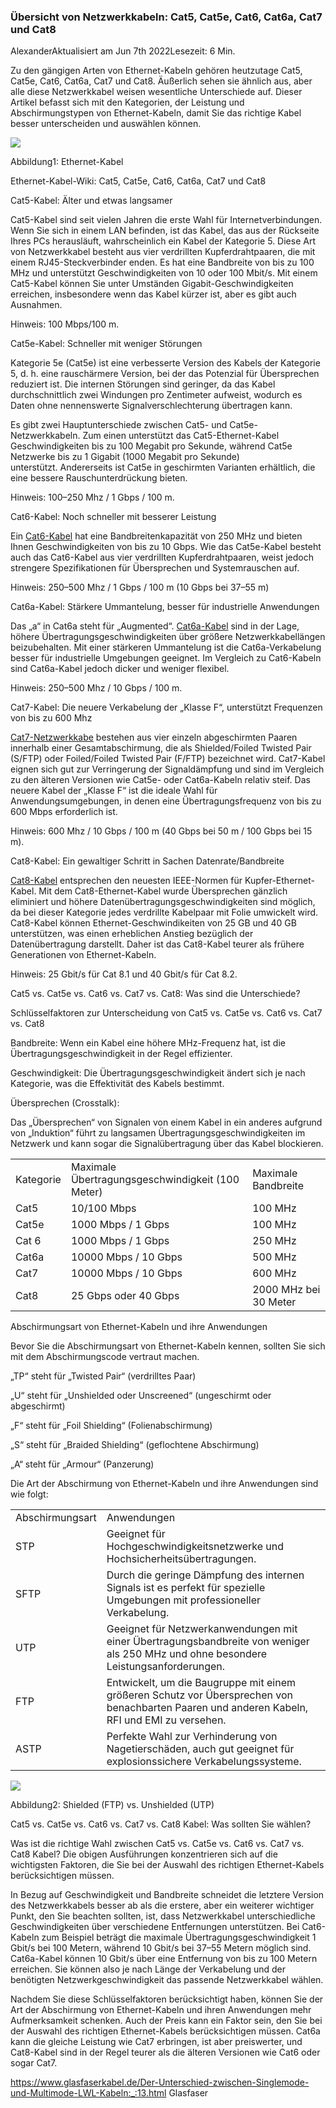 
### Übersicht von Netzwerkkabeln: Cat5, Cat5e, Cat6, Cat6a, Cat7 und Cat8

AlexanderAktualisiert am Jun 7th 2022Lesezeit: 6 Min.

Zu den gängigen Arten von Ethernet-Kabeln gehören heutzutage Cat5, Cat5e, Cat6, Cat6a, Cat7 und Cat8. Äußerlich sehen sie ähnlich aus, aber alle diese Netzwerkkabel weisen wesentliche Unterschiede auf. Dieser Artikel befasst sich mit den Kategorien, der Leistung und Abschirmungstypen von Ethernet-Kabeln, damit Sie das richtige Kabel besser unterscheiden und auswählen können.

![](https://resource.fs.com/mall/generalImg/K0H0baZxroTbfhxPUlZcR4lnn5e.png)

Abbildung1: Ethernet-Kabel

Ethernet-Kabel-Wiki: Cat5, Cat5e, Cat6, Cat6a, Cat7 und Cat8

Cat5-Kabel: Älter und etwas langsamer

Cat5-Kabel sind seit vielen Jahren die erste Wahl für Internetverbindungen. Wenn Sie sich in einem LAN befinden, ist das Kabel, das aus der Rückseite Ihres PCs herausläuft, wahrscheinlich ein Kabel der Kategorie 5. Diese Art von Netzwerkkabel besteht aus vier verdrillten Kupferdrahtpaaren, die mit einem RJ45-Steckverbinder enden. Es hat eine Bandbreite von bis zu 100 MHz und unterstützt Geschwindigkeiten von 10 oder 100 Mbit/s. Mit einem Cat5-Kabel können Sie unter Umständen Gigabit-Geschwindigkeiten erreichen, insbesondere wenn das Kabel kürzer ist, aber es gibt auch Ausnahmen.

Hinweis: 100 Mbps/100 m.

Cat5e-Kabel: Schneller mit weniger Störungen

Kategorie 5e (Cat5e) ist eine verbesserte Version des Kabels der Kategorie 5, d. h. eine rauschärmere Version, bei der das Potenzial für Übersprechen reduziert ist. Die internen Störungen sind geringer, da das Kabel durchschnittlich zwei Windungen pro Zentimeter aufweist, wodurch es Daten ohne nennenswerte Signalverschlechterung übertragen kann.

Es gibt zwei Hauptunterschiede zwischen Cat5- und Cat5e-Netzwerkkabeln. Zum einen unterstützt das Cat5-Ethernet-Kabel Geschwindigkeiten bis zu 100 Megabit pro Sekunde, während Cat5e Netzwerke bis zu 1 Gigabit (1000 Megabit pro Sekunde) unterstützt. Andererseits ist Cat5e in geschirmten Varianten erhältlich, die eine bessere Rauschunterdrückung bieten.

Hinweis: 100–250 Mhz / 1 Gbps / 100 m.

Cat6-Kabel: Noch schneller mit besserer Leistung

Ein [Cat6-Kabel](https://www.fs.com/de/c/cat6-patch-cables-594?c_site=community_de&c_ctype=knowledge&c_from=wordlink&c_cat=BMCS5103-Ethernet_Cable-DE&c_rel=28786) hat eine Bandbreitenkapazität von 250 MHz und bieten Ihnen Geschwindigkeiten von bis zu 10 Gbps. Wie das Cat5e-Kabel besteht auch das Cat6-Kabel aus vier verdrillten Kupferdrahtpaaren, weist jedoch strengere Spezifikationen für Übersprechen und Systemrauschen auf.

Hinweis: 250–500 Mhz / 1 Gbps / 100 m (10 Gbps bei 37–55 m)

Cat6a-Kabel: Stärkere Ummantelung, besser für industrielle Anwendungen

Das „a“ in Cat6a steht für „Augmented“. [Cat6a-Kabel](https://www.fs.com/de/c/cat6a-patch-cables-3049?c_site=community_de&c_ctype=knowledge&c_from=wordlink&c_cat=BMCS5103-Ethernet_Cable-DE&c_rel=28786) sind in der Lage, höhere Übertragungsgeschwindigkeiten über größere Netzwerkkabellängen beizubehalten. Mit einer stärkeren Ummantelung ist die Cat6a-Verkabelung besser für industrielle Umgebungen geeignet. Im Vergleich zu Cat6-Kabeln sind Cat6a-Kabel jedoch dicker und weniger flexibel.

Hinweis: 250–500 Mhz / 10 Gbps / 100 m.

Cat7-Kabel: Die neuere Verkabelung der „Klasse F“, unterstützt Frequenzen von bis zu 600 Mhz

[Cat7-Netzwerkkabe](https://www.fs.com/de/c/cat7-patch-cables-980?c_site=community_de&c_ctype=knowledge&c_from=wordlink&c_cat=BMCS5103-Ethernet_Cable-DE&c_rel=28786) bestehen aus vier einzeln abgeschirmten Paaren innerhalb einer Gesamtabschirmung, die als Shielded/Foiled Twisted Pair (S/FTP) oder Foiled/Foiled Twisted Pair (F/FTP) bezeichnet wird. Cat7-Kabel eignen sich gut zur Verringerung der Signaldämpfung und sind im Vergleich zu den älteren Versionen wie Cat5e- oder Cat6a-Kabeln relativ steif. Das neuere Kabel der „Klasse F“ ist die ideale Wahl für Anwendungsumgebungen, in denen eine Übertragungsfrequenz von bis zu 600 Mbps erforderlich ist.

Hinweis: 600 Mhz / 10 Gbps / 100 m (40 Gbps bei 50 m / 100 Gbps bei 15 m).

Cat8-Kabel: Ein gewaltiger Schritt in Sachen Datenrate/Bandbreite

[Cat8-Kabel](https://www.fs.com/de/c/cat8-patch-cables-3371?c_site=community_de&c_ctype=knowledge&c_from=wordlink&c_cat=BMCS5103-Ethernet_Cable-DE&c_rel=28786) entsprechen den neuesten IEEE-Normen für Kupfer-Ethernet-Kabel. Mit dem Cat8-Ethernet-Kabel wurde Übersprechen gänzlich eliminiert und höhere Datenübertragungsgeschwindigkeiten sind möglich, da bei dieser Kategorie jedes verdrillte Kabelpaar mit Folie umwickelt wird. Cat8-Kabel können Ethernet-Geschwindikeiten von 25 GB und 40 GB unterstützen, was einen erheblichen Anstieg bezüglich der Datenübertragung darstellt. Daher ist das Cat8-Kabel teurer als frühere Generationen von Ethernet-Kabeln.

Hinweis: 25 Gbit/s für Cat 8.1 und 40 Gbit/s für Cat 8.2.

Cat5 vs. Cat5e vs. Cat6 vs. Cat7 vs. Cat8: Was sind die Unterschiede?

Schlüsselfaktoren zur Unterscheidung von Cat5 vs. Cat5e vs. Cat6 vs. Cat7 vs. Cat8

Bandbreite: Wenn ein Kabel eine höhere MHz-Frequenz hat, ist die Übertragungsgeschwindigkeit in der Regel effizienter.

Geschwindigkeit: Die Übertragungsgeschwindigkeit ändert sich je nach Kategorie, was die Effektivität des Kabels bestimmt.

Übersprechen (Crosstalk): 

Das „Übersprechen“ von Signalen von einem Kabel in ein anderes aufgrund von „Induktion“ führt zu langsamen Übertragungsgeschwindigkeiten im Netzwerk und kann sogar die Signalübertragung über das Kabel blockieren.

|           |                                                  |                       |
| --------- | ------------------------------------------------ | --------------------- |
| Kategorie | Maximale Übertragungsgeschwindigkeit (100 Meter) | Maximale Bandbreite   |
| Cat5      | 10/100 Mbps                                      | 100 MHz               |
| Cat5e     | 1000 Mbps / 1 Gbps                               | 100 MHz               |
| Cat 6     | 1000 Mbps / 1 Gbps                               | 250 MHz               |
| Cat6a     | 10000 Mbps / 10 Gbps                             | 500 MHz               |
| Cat7      | 10000 Mbps / 10 Gbps                             | 600 MHz               |
| Cat8      | 25 Gbps oder 40 Gbps                             | 2000 MHz bei 30 Meter |

Abschirmungsart von Ethernet-Kabeln und ihre Anwendungen

Bevor Sie die Abschirmungsart von Ethernet-Kabeln kennen, sollten Sie sich mit dem Abschirmungscode vertraut machen.

„TP“ steht für „Twisted Pair“ (verdrilltes Paar)

„U“ steht für „Unshielded oder Unscreened“ (ungeschirmt oder abgeschirmt)

„F“ steht für „Foil Shielding“ (Folienabschirmung)

„S“ steht für „Braided Shielding“ (geflochtene Abschirmung)

„A“ steht für „Armour“ (Panzerung)

Die Art der Abschirmung von Ethernet-Kabeln und ihre Anwendungen sind wie folgt:

|   |   |
|---|---|
|Abschirmungsart|Anwendungen|
|STP|Geeignet für Hochgeschwindigkeitsnetzwerke und Hochsicherheitsübertragungen.|
|SFTP|Durch die geringe Dämpfung des internen Signals ist es perfekt für spezielle Umgebungen mit professioneller Verkabelung.|
|UTP|Geeignet für Netzwerkanwendungen mit einer Übertragungsbandbreite von weniger als 250 MHz und ohne besondere Leistungsanforderungen.|
|FTP|Entwickelt, um die Baugruppe mit einem größeren Schutz vor Übersprechen von benachbarten Paaren und anderen Kabeln, RFI und EMI zu versehen.|
|ASTP|Perfekte Wahl zur Verhinderung von Nagetierschäden, auch gut geeignet für explosionssichere Verkabelungssysteme.|

![](https://resource.fs.com/mall/generalImg/UluibhJploqMPLxLAmochtXWnxf.jpeg)

Abbildung2: Shielded (FTP) vs. Unshielded (UTP)

Cat5 vs. Cat5e vs. Cat6 vs. Cat7 vs. Cat8 Kabel: Was sollten Sie wählen?

Was ist die richtige Wahl zwischen Cat5 vs. Cat5e vs. Cat6 vs. Cat7 vs. Cat8 Kabel? Die obigen Ausführungen konzentrieren sich auf die wichtigsten Faktoren, die Sie bei der Auswahl des richtigen Ethernet-Kabels berücksichtigen müssen.

In Bezug auf Geschwindigkeit und Bandbreite schneidet die letztere Version des Netzwerkkabels besser ab als die erstere, aber ein weiterer wichtiger Punkt, den Sie beachten sollten, ist, dass Netzwerkkabel unterschiedliche Geschwindigkeiten über verschiedene Entfernungen unterstützen. Bei Cat6-Kabeln zum Beispiel beträgt die maximale Übertragungsgeschwindigkeit 1 Gbit/s bei 100 Metern, während 10 Gbit/s bei 37–55 Metern möglich sind. Cat6a-Kabel können 10 Gbit/s über eine Entfernung von bis zu 100 Metern erreichen. Sie können also je nach Länge der Verkabelung und der benötigten Netzwerkgeschwindigkeit das passende Netzwerkkabel wählen.

Nachdem Sie diese Schlüsselfaktoren berücksichtigt haben, können Sie der Art der Abschirmung von Ethernet-Kabeln und ihren Anwendungen mehr Aufmerksamkeit schenken. Auch der Preis kann ein Faktor sein, den Sie bei der Auswahl des richtigen Ethernet-Kabels berücksichtigen müssen. Cat6a kann die gleiche Leistung wie Cat7 erbringen, ist aber preiswerter, und Cat8-Kabel sind in der Regel teurer als die älteren Versionen wie Cat6 oder sogar Cat7.



https://www.glasfaserkabel.de/Der-Unterschied-zwischen-Singlemode-und-Multimode-LWL-Kabeln:_:13.html  Glasfaser 
